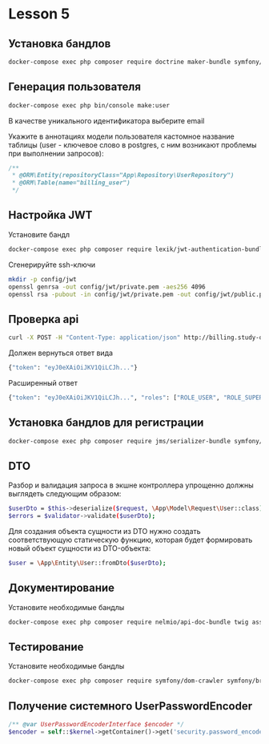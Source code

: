 # Lesson 5

## Установка бандлов 

```bash
docker-compose exec php composer require doctrine maker-bundle symfony/security-bundle doctrine/doctrine-fixtures-bundle
```

## Генерация пользователя

```bash
docker-compose exec php bin/console make:user
```

В качестве уникального идентификатора выберите email

Укажите в аннотациях модели пользователя кастомное название таблицы (user - ключевое слово в postgres, с ним возникают проблемы при выполнении запросов):

```php
/**
 * @ORM\Entity(repositoryClass="App\Repository\UserRepository")
 * @ORM\Table(name="billing_user")
 */
```

## Настройка JWT

Установите бандл

```bash
docker-compose exec php composer require lexik/jwt-authentication-bundle
```

Сгенерируйте ssh-ключи 

```bash
mkdir -p config/jwt 
openssl genrsa -out config/jwt/private.pem -aes256 4096
openssl rsa -pubout -in config/jwt/private.pem -out config/jwt/public.pem
```

## Проверка api

```bash
curl -X POST -H "Content-Type: application/json" http://billing.study-on.local:82/api/auth -d '{"username":"user@intaro.ru","password":"mypass"}'
```

Должен вернуться ответ вида
```bash
{"token": "eyJ0eXAiOiJKV1QiLCJh..."}
```

Расширенный ответ
```bash
{"token": "eyJ0eXAiOiJKV1QiLCJh...", "roles": ["ROLE_USER", "ROLE_SUPER_ADMIN"]}
```

## Установка бандлов для регистрации

```bash
docker-compose exec php composer require jms/serializer-bundle symfony/validator
```


## DTO

Разбор и валидация запроса в экшне контроллера упрощенно должны выглядеть следующим образом:

```bash
$userDto = $this->deserialize($request, \App\Model\Request\User::class);
$errors = $validator->validate($userDto);
```

Для создания объекта сущности из DTO нужно создать соответствующую статическую функцию, которая будет формировать новый объект сущности из DTO-объекта:

```bash
$user = \App\Entity\User::fromDto($userDto);
```

## Документирование

Установите необходимые бандлы
```bash
docker-compose exec php composer require nelmio/api-doc-bundle twig asset
```

## Тестирование 

Установите необходимые бандлы
```bash
docker-compose exec php composer require symfony/dom-crawler symfony/browser-kit --dev
```

## Получение системного UserPasswordEncoder

```php
/** @var UserPasswordEncoderInterface $encoder */
$encoder = self::$kernel->getContainer()->get('security.password_encoder');
```

